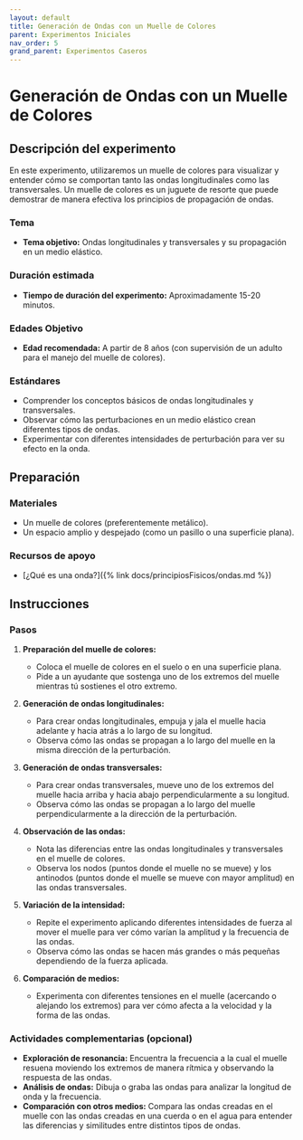 ```yaml
---
layout: default
title: Generación de Ondas con un Muelle de Colores
parent: Experimentos Iniciales
nav_order: 5
grand_parent: Experimentos Caseros
---
```


# Generación de Ondas con un Muelle de Colores

## Descripción del experimento
En este experimento, utilizaremos un muelle de colores para visualizar y entender cómo se comportan tanto las ondas longitudinales como las transversales. Un muelle de colores es un juguete de resorte que puede demostrar de manera efectiva los principios de propagación de ondas.

### Tema
- **Tema objetivo:** Ondas longitudinales y transversales y su propagación en un medio elástico.

### Duración estimada
- **Tiempo de duración del experimento:** Aproximadamente 15-20 minutos.

### Edades Objetivo
- **Edad recomendada:** A partir de 8 años (con supervisión de un adulto para el manejo del muelle de colores).

### Estándares
- Comprender los conceptos básicos de ondas longitudinales y transversales.
- Observar cómo las perturbaciones en un medio elástico crean diferentes tipos de ondas.
- Experimentar con diferentes intensidades de perturbación para ver su efecto en la onda.

## Preparación
### Materiales
- Un muelle de colores (preferentemente metálico).
- Un espacio amplio y despejado (como un pasillo o una superficie plana).

### Recursos de apoyo
- [¿Qué es una onda?]({% link docs/principiosFisicos/ondas.md %})

## Instrucciones
### Pasos
1. **Preparación del muelle de colores:**
   - Coloca el muelle de colores en el suelo o en una superficie plana.
   - Pide a un ayudante que sostenga uno de los extremos del muelle mientras tú sostienes el otro extremo.

2. **Generación de ondas longitudinales:**
   - Para crear ondas longitudinales, empuja y jala el muelle hacia adelante y hacia atrás a lo largo de su longitud.
   - Observa cómo las ondas se propagan a lo largo del muelle en la misma dirección de la perturbación.

3. **Generación de ondas transversales:**
   - Para crear ondas transversales, mueve uno de los extremos del muelle hacia arriba y hacia abajo perpendicularmente a su longitud.
   - Observa cómo las ondas se propagan a lo largo del muelle perpendicularmente a la dirección de la perturbación.

4. **Observación de las ondas:**
   - Nota las diferencias entre las ondas longitudinales y transversales en el muelle de colores.
   - Observa los nodos (puntos donde el muelle no se mueve) y los antinodos (puntos donde el muelle se mueve con mayor amplitud) en las ondas transversales.

5. **Variación de la intensidad:**
   - Repite el experimento aplicando diferentes intensidades de fuerza al mover el muelle para ver cómo varían la amplitud y la frecuencia de las ondas.
   - Observa cómo las ondas se hacen más grandes o más pequeñas dependiendo de la fuerza aplicada.

6. **Comparación de medios:**
   - Experimenta con diferentes tensiones en el muelle (acercando o alejando los extremos) para ver cómo afecta a la velocidad y la forma de las ondas.

### Actividades complementarias (opcional)
- **Exploración de resonancia:** Encuentra la frecuencia a la cual el muelle resuena moviendo los extremos de manera rítmica y observando la respuesta de las ondas.
- **Análisis de ondas:** Dibuja o graba las ondas para analizar la longitud de onda y la frecuencia.
- **Comparación con otros medios:** Compara las ondas creadas en el muelle con las ondas creadas en una cuerda o en el agua para entender las diferencias y similitudes entre distintos tipos de ondas.
